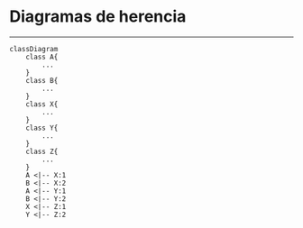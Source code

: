 Diagramas de herencia
======================

---------
```mermaid
classDiagram
    class A{
        ...
    }
    class B{
        ...
    }
    class X{
        ...
    }
    class Y{
        ...
    }
    class Z{
        ...
    }
    A <|-- X:1
    B <|-- X:2
    A <|-- Y:1
    B <|-- Y:2
    X <|-- Z:1
    Y <|-- Z:2
```
